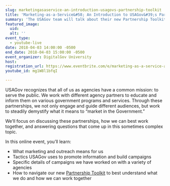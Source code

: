 ```yaml
---
slug: marketingasaservice-an-introduction-usagovs-partnership-toolkit
title: 'Marketing-as-a-Service&#58; An Introduction to USAGov&#39;s Partnership Toolkit'
summary: 'The USAGov team will talk about their new Partnership Toolkit and focus on how government agencies can partner with USAGov to market various programs and services. '
featured_image: 
  uid: 
  alt: ''
event_type: 
  - youtube-live
date: 2018-04-03 14:00:00 -0500
end_date: 2018-04-03 15:00:00 -0500
event_organizer: DigitalGov University
host: 
registration_url: https://www.eventbrite.com/e/marketing-as-a-service-an-introduction-to-usagovs-partnership-toolkit-registration-44339870747
youtube_id: mg1W8l1bfqI

---
```


USAGov recognizes that all of us as agencies have a common mission: to serve the public. We work with different agency partners to educate and inform them on various government programs and services. Through these partnerships, we not only engage and guide different audiences, but work to steadily demystify what it means to “market in the Government.” 

We’ll focus on discussing these partnerships, how we can best work together, and answering questions that come up in this sometimes complex topic.

In this online event, you’ll learn:

- What marketing and outreach means for us
- Tactics USAGov uses to promote information and build campaigns
- Specific details of campaigns we have worked on with a variety of agencies
- How to navigate our new [Partnership Toolkit](https://connect.usa.gov/digital-toolkit-ready-to-work) to best understand what we do and how we can work together
